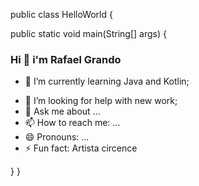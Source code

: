 
public class HelloWorld {

public static void main(String[] args) {

### Hi 👋 i'm Rafael Grando 
<!--
**rafikiCWB/rafikiCWB** is a ✨ _special_ ✨ repository because its `README.md` (this file) appears on your GitHub profile.

Here are some ideas to get you started:
-->

<!-- - 🔭 I’m currently working on ... -->
- 🌱 I’m currently learning Java and Kotlin;
<!-- - 👯 I’m looking to collaborate on ...-->
- 🤔 I’m looking for help with new work;
- 💬 Ask me about ...
- 📫 How to reach me: ...
- 😄 Pronouns: ...
- ⚡ Fun fact: Artista circence

 }
}
